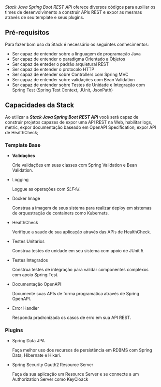 
*_Stack Java Spring Boot REST API_* oferece diversos códigos para auxiliar os times de desenvolvimento a construir APIs REST e expor as mesmas através de seu template e seus plugins.

## Pré-requisitos

Para fazer bom uso da Stack é necessário os seguintes conhecimentos:

- Ser capaz de entender sobre a linguagem de programação Java
- Ser capaz de entender o paradigma Orientado a Objetos
- Ser capaz de enteder o padrão arquietural REST
- Ser capaz de entender o protocolo HTTP 
- Ser capaz de entender sobre Controllers com Spring MVC
- Ser capaz de entender sobre validações com Bean Validation
- Ser capaz de entender sobre Testes de Unidade e Integração com Spring Test (Spring Test Context, JUnit, JsonPath)


## Capacidades da Stack

Ao utilizar a **_Stack Java Spring Boot REST API_** você será capaz de construir projetos capazes de expor uma API REST na Web, habilitar logs, metric, expor documentação baseado em OpenAPI Specification, expor API de HealthCheck;

### Template Base

- **Validações** 

    Crie validações em suas classes com Spring Validation e Bean Validation.

- Logging

    Loggue as operações com _SLF4J_.

- Docker Image

    Construa a imagem de seus sistema para realizar deploy em sistemas de orquestração de containers como Kubernets.

- HealthCheck

    Verifique a saude de sua aplicação através das APIs de HealthCheck.

- Testes Unitarios

  Construa testes de unidade em seu sistema com apoio de JUnit 5. 

- Testes Integrados
    
    Construa testes de integração para validar componentes complexos com apoio Spring Test.

- Documentação OpenAPI
    
    Documente suas APIs de forma programatica através de Spring OpenAPI.

- Error Handler

    Responda pradronizada os casos de erro em sua API REST.

### Plugins

- Spring Data JPA

   Faça melhor uso dos recursos de persistência em RDBMS com Spring Data, Hibernate e Hikari.   

- Spring Security Oauth2 Resource Server

  Faça da sua aplicação um Resource Server e se connecte a um Authorization Server como KeyCloack